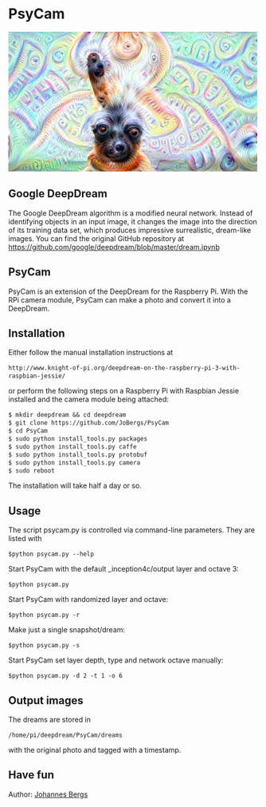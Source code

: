 PsyCam
============

![Alt text](sample_dream.jpg?raw=true "DeepDream")

Google DeepDream
-----------------------------
The Google DeepDream algorithm is a modified neural network. Instead of
identifying objects in an input image, it changes the image into the direction
of its training data set, which produces impressive surrealistic, dream-like images.
You can find the original GitHub repository at
https://github.com/google/deepdream/blob/master/dream.ipynb

PsyCam
-------------------------
PsyCam is an extension of the DeepDream for the Raspberry Pi. With the RPi
camera module, PsyCam can make a photo and convert it into a DeepDream.

Installation
------------------
Either follow the manual installation instructions at

    http://www.knight-of-pi.org/deepdream-on-the-raspberry-pi-3-with-raspbian-jessie/

or perform the following steps on a Raspberry Pi with Raspbian Jessie 
installed and the camera module being attached:

    $ mkdir deepdream && cd deepdream
    $ git clone https://github.com/JoBergs/PsyCam
    $ cd PsyCam
    $ sudo python install_tools.py packages
    $ sudo python install_tools.py caffe
    $ sudo python install_tools.py protobuf
    $ sudo python install_tools.py camera
    $ sudo reboot

The installation will take half a day or so.

Usage
-----------------------------------
The script psycam.py is controlled via command-line parameters. They are listed with

    $python psycam.py --help

Start PsyCam with the default _inception4c/output layer and octave 3:

    $python psycam.py

Start PsyCam with randomized layer and octave:

    $python psycam.py -r

Make just a single snapshot/dream:

    $python psycam.py -s

Start PsyCam set layer depth, type and network octave manually:

    $python psycam.py -d 2 -t 1 -o 6

Output images
--------------------------------

The dreams are stored in

    /home/pi/deepdream/PsyCam/dreams 

with the original photo and tagged with a timestamp.


Have fun
---------------

Author:
[Johannes Bergs](mailto:jo@knight-of-pi.org)
